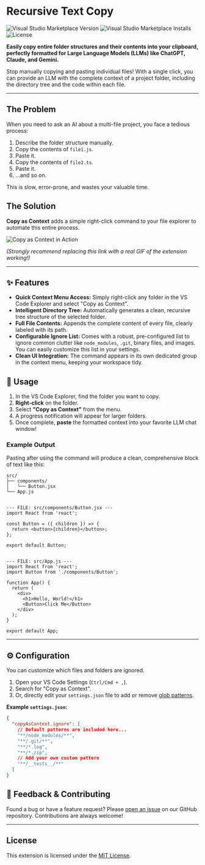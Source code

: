 # Recursive Text Copy

![Visual Studio Marketplace Version](https://img.shields.io/visual-studio-marketplace/v/EseMismoBruno.recursive-text-copy?style=for-the-badge&label=Marketplace)
![Visual Studio Marketplace Installs](https://img.shields.io/visual-studio-marketplace/i/EseMismoBruno.recursive-text-copy?style=for-the-badge)
![License](https://img.shields.io/github/license/codesxt/recursive-text-copy?style=for-the-badge)

**Easily copy entire folder structures and their contents into your clipboard, perfectly formatted for Large Language Models (LLMs) like ChatGPT, Claude, and Gemini.**

Stop manually copying and pasting individual files! With a single click, you can provide an LLM with the complete context of a project folder, including the directory tree and the code within each file.

---

## The Problem

When you need to ask an AI about a multi-file project, you face a tedious process:
1.  Describe the folder structure manually.
2.  Copy the contents of `file1.js`.
3.  Paste it.
4.  Copy the contents of `file2.ts`.
5.  Paste it.
6.  ...and so on.

This is slow, error-prone, and wastes your valuable time.

## The Solution

**Copy as Context** adds a simple right-click command to your file explorer to automate this entire process.

![Copy as Context in Action](https://raw.githubusercontent.com/YourGitHubUsername/copy-as-context/main/images/demo.gif)

*(Strongly recommend replacing this link with a real GIF of the extension working!)*

---

## ✨ Features

*   **Quick Context Menu Access:** Simply right-click any folder in the VS Code Explorer and select "Copy as Context".
*   **Intelligent Directory Tree:** Automatically generates a clean, recursive tree structure of the selected folder.
*   **Full File Contents:** Appends the complete content of every file, clearly labeled with its path.
*   **Configurable Ignore List:** Comes with a robust, pre-configured list to ignore common clutter like `node_modules`, `.git`, binary files, and images. You can easily customize this list in your settings.
*   **Clean UI Integration:** The command appears in its own dedicated group in the context menu, keeping your workspace tidy.

## 🚀 Usage

1.  In the VS Code Explorer, find the folder you want to copy.
2.  **Right-click** on the folder.
3.  Select **"Copy as Context"** from the menu.
4.  A progress notification will appear for larger folders.
5.  Once complete, **paste** the formatted context into your favorite LLM chat window!

### Example Output

Pasting after using the command will produce a clean, comprehensive block of text like this:

```text
src/
├── components/
│   └── Button.jsx
└── App.js


--- FILE: src/components/Button.jsx ---
import React from 'react';

const Button = ({ children }) => {
  return <button>{children}</button>;
};

export default Button;


--- FILE: src/App.js ---
import React from 'react';
import Button from './components/Button';

function App() {
  return (
    <div>
      <h1>Hello, World!</h1>
      <Button>Click Me</Button>
    </div>
  );
}

export default App;
```

---

## ⚙️ Configuration

You can customize which files and folders are ignored.

1.  Open your VS Code Settings (`Ctrl/Cmd + ,`).
2.  Search for "Copy as Context".
3.  Or, directly edit your `settings.json` file to add or remove [glob patterns](https://www.malikbrowne.com/blog/a-beginners-guide-to-glob-patterns/).

**Example `settings.json`:**

```json
{
  "copyAsContext.ignore": [
    // Default patterns are included here...
    "**/node_modules/**",
    "**/.git/**",
    "**/*.log",
    "**/*.zip",
    // Add your own custom pattern
    "**/__tests__/**"
  ]
}
```

## 💬 Feedback & Contributing

Found a bug or have a feature request? Please [open an issue](https://github.com/YourGitHubUsername/copy-as-context/issues) on our GitHub repository. Contributions are always welcome!

---

## License

This extension is licensed under the [MIT License](LICENSE).